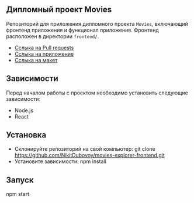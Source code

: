## Дипломный проект Movies

Репозиторий для приложения дипломного проекта `Movies`, включающий фронтенд приложения и функционал приложения. Фронтенд расположен в директории `frontend/`.

- [Сслыка на Pull requests](https://github.com/NikitDubovoy/movies-explorer-frontend/pull/2)
- [Сслыка на приложение](https://movies2.nomoredomains.icu/)
- [Сслыка на макет](https://disk.yandex.ru/d/-nDDG0Kx_kvBlQ)

## Зависимости
Перед началом работы с проектом необходимо установить следующие зависимости:

- Node.js
- React

## Установка
- Склонируйте репозиторий на свой компьютер:
  git clone https://github.com/NikitDubovoy/movies-explorer-frontend.git
- Установите зависимости:
  npm install

## Запуск
npm start
